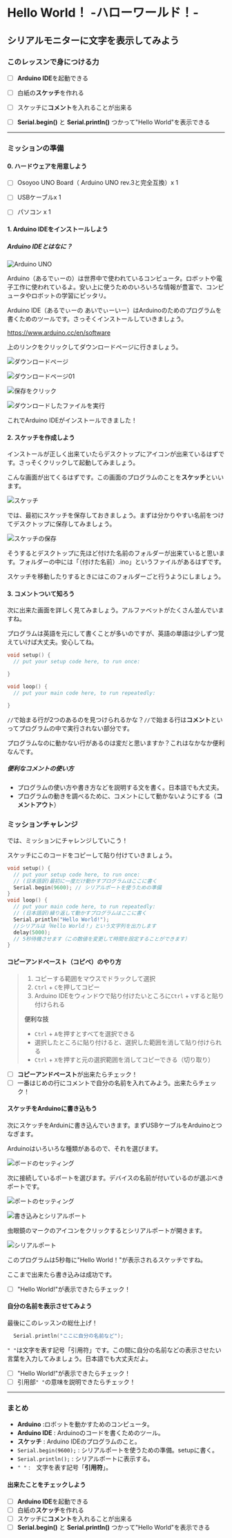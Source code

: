 # Hello World！ -ハローワールド！-

## **シリアルモニター**に文字を表示してみよう

### このレッスンで身につける力

- [ ] **Arduino IDE**を起動できる

- [ ] 白紙の**スケッチ**を作れる

- [ ] スケッチに**コメント**を入れることが出来る

- [ ] **Serial.begin()** と **Serial.println()** つかって"Hello World"を表示できる

---

### ミッションの準備

#### 0. ハードウェアを用意しよう

- [ ] Osoyoo UNO Board（ Arduino UNO rev.3と完全互換）x 1

- [ ] USBケーブルx 1

- [ ] パソコン x 1

#### 1. Arduino IDEをインストールしよう

##### Arduino IDEとはなに？　 

![Arduino UNO](Arduino.png) 

Arduino（あるでぃーの）は世界中で使われているコンピュータ。ロボットや電子工作に使われているよ。安い上に使うためのいろいろな情報が豊富で、コンピュータやロボットの学習にピッタリ。

Arduino IDE（あるでぃーの あいでぃーいー）はArduinoのためのプログラムを書くためのツールです。さっそくインストールしていきましょう。

https://www.arduino.cc/en/software

上のリンクをクリックしてダウンロードページに行きましょう。

![ダウンロードページ](download_page.png)

![ダウンロードページ01](download_page_01.png)

![保存をクリック](save.png)

![ダウンロードしたファイルを実行](install.png)

これでArduino IDEがインストールできました！

#### 2. スケッチを作成しよう

インストールが正しく出来ていたらデスクトップにアイコンが出来ているはずです。さっそくクリックして起動してみましょう。

こんな画面が出てくるはずです。この画面のプログラムのことを**スケッチ**といいます。

![スケッチ](sketch.png)

では、最初にスケッチを保存しておきましょう。まずは分かりやすい名前をつけてデスクトップに保存してみましょう。

![スケッチの保存](save_sketch.png)

そうするとデスクトップに先ほど付けた名前のフォルダーが出来ていると思います。フォルダーの中には「（付けた名前）.ino」というファイルがあるはずです。

スケッチを移動したりするときにはこのフォルダーごと行うようにしましょう。

#### 3. コメントついて知ろう

次に出来た画面を詳しく見てみましょう。アルファベットがたくさん並んでいますね。

プログラムは英語を元にして書くことが多いのですが、英語の単語は少しずつ覚えていけば大丈夫。安心してね。

```C++
void setup() {
  // put your setup code here, to run once:

}

void loop() {
  // put your main code here, to run repeatedly:

}
```

`//`で始まる行が2つのあるのを見つけられるかな？`//`で始まる行は**コメント**といってプログラムの中で実行されない部分です。

プログラムなのに動かない行があるのは変だと思いますか？これはなかなか便利なんです。

##### 便利なコメントの使い方

- プログラムの使い方や書き方などを説明する文を書く。日本語でも大丈夫。
- プログラムの動きを調べるために、コメントにして動かないようにする（**コメントアウト**）

### ミッションチャレンジ

では、ミッションにチャレンジしていこう！

スケッチにこのコードをコピーして貼り付けていきましょう。

``` C++
void setup() {
  // put your setup code here, to run once:
  // (日本語訳)最初に一度だけ動かすプログラムはここに書く
  Serial.begin(9600); // シリアルポートを使うための準備
}
void loop() {
  // put your main code here, to run repeatedly:
  // (日本語訳)繰り返して動かすプログラムはここに書く
  Serial.println("Hello World!");
  //シリアルは「Hello World！」という文字列を出力します
  delay(5000);
  // 5秒待機させます（この数値を変更して時間を設定することができます）
}

```

#### コピーアンドペースト（コピペ）のやり方

> 1. コピーする範囲をマウスでドラックして選択
> 2. `Ctrl` + `C`を押してコピー
> 3. Arduino IDEをウィンドウで貼り付けたいところに`Ctrl` + `V`すると貼り付けられる
>
>**便利な技**
>
> - `Ctrl` + `A`を押すとすべてを選択できる
> - 選択したところに貼り付けると、選択した範囲を消して貼り付けられる
> - `Ctrl` + `X`を押すと元の選択範囲を消してコピーできる（切り取り）

- [ ] **コピーアンドペースト**が出来たらチェック！
- [ ] 一番はじめの行にコメントで自分の名前を入れてみよう。出来たらチェック！

#### スケッチをArduinoに書き込もう

次にスケッチをArduinに書き込んでいきます。まずUSBケーブルをArduinoとつなぎます。

Arduinoはいろいろな種類があるので、それを選びます。

![ボードのセッティング](setting_board.png)

次に接続しているポートを選びます。デバイスの名前が付いているのが選ぶべきポートです。

![ポートのセッティング](setting_port.png)



![書き込みとシリアルポート](write_and_open_serial_port.png)

虫眼鏡のマークのアイコンをクリックするとシリアルポートが開きます。

![シリアルポート](serial_port.png)

このプログラムは5秒毎に"Hello World！"が表示されるスケッチですね。

ここまで出来たら書き込みは成功です。

- [ ] "Hello World!"が表示できたらチェック！

#### 自分の名前を表示させてみよう

最後にこのレッスンの総仕上げ！

``` C++
  Serial.println("ここに自分の名前など");
```
`" "`は文字を表す記号「引用符」です。この間に自分の名前などの表示させたい言葉を入力してみましょう。日本語でも大丈夫だよ。

- [ ] "Hello World!"が表示できたらチェック！
- [ ] 引用部`" "`の意味を説明できたらチェック！

---

### まとめ

- **Arduino** :ロボットを動かすためのコンピュータ。
- **Arduino IDE** : Arduinoのコードを書くためのツール。
- **スケッチ** : Arduino IDEのプログラムのこと。
- `Serial.begin(9600);` : シリアルポートを使うための準備。setupに書く。
-  `Serial.println();` : シリアルポートに表示する。
-  `" "` :　文字を表す記号「**引用符**」。

#### 出来たことをチェックしよう

- [ ] **Arduino IDE**を起動できる
- [ ] 白紙の**スケッチ**を作れる
- [ ] スケッチに**コメント**を入れることが出来る
- [ ] **Serial.begin()** と **Serial.println()** つかって"Hello World"を表示できる